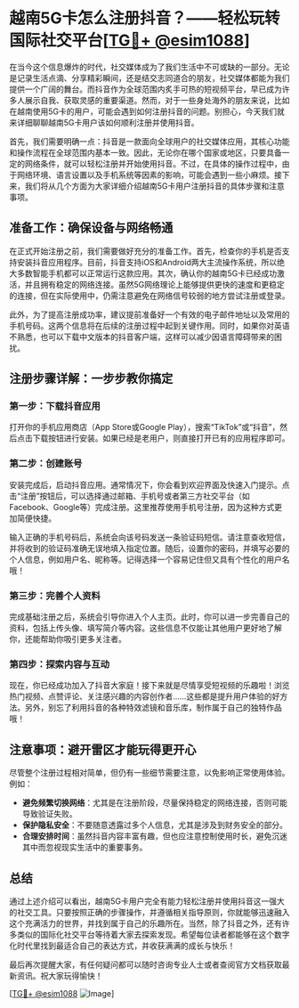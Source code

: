 # 越南5G卡怎么注册抖音？——轻松玩转国际社交平台[[TG💪+ @esim1088](https://t.me/s/esim1088)]

在当今这个信息爆炸的时代，社交媒体成为了我们生活中不可或缺的一部分。无论是记录生活点滴、分享精彩瞬间，还是结交志同道合的朋友，社交媒体都能为我们提供一个广阔的舞台。而抖音作为全球范围内炙手可热的短视频平台，早已成为许多人展示自我、获取灵感的重要渠道。然而，对于一些身处海外的朋友来说，比如在越南使用5G卡的用户，可能会遇到如何注册抖音的问题。别担心，今天我们就来详细聊聊越南5G卡用户该如何顺利注册并使用抖音。

首先，我们需要明确一点：抖音是一款面向全球用户的社交媒体应用，其核心功能和操作流程在全球范围内基本一致。因此，无论你在哪个国家或地区，只要具备一定的网络条件，就可以轻松注册并开始使用抖音。不过，在具体的操作过程中，由于网络环境、语言设置以及手机系统等因素的影响，可能会遇到一些小麻烦。接下来，我们将从几个方面为大家详细介绍越南5G卡用户注册抖音的具体步骤和注意事项。

## 准备工作：确保设备与网络畅通

在正式开始注册之前，我们需要做好充分的准备工作。首先，检查你的手机是否支持安装抖音应用程序。目前，抖音支持iOS和Android两大主流操作系统，所以绝大多数智能手机都可以正常运行这款应用。其次，确认你的越南5G卡已经成功激活，并且拥有稳定的网络连接。虽然5G网络理论上能够提供更快的速度和更稳定的连接，但在实际使用中，仍需注意避免在网络信号较弱的地方尝试注册或登录。

此外，为了提高注册成功率，建议提前准备好一个有效的电子邮件地址以及常用的手机号码。这两个信息将在后续的注册过程中起到关键作用。同时，如果你对英语不熟悉，也可以下载中文版本的抖音客户端，这样可以减少因语言障碍带来的困扰。

## 注册步骤详解：一步步教你搞定

### 第一步：下载抖音应用

打开你的手机应用商店（App Store或Google Play），搜索“TikTok”或“抖音”，然后点击下载按钮进行安装。如果已经是老用户，则直接打开已有的应用程序即可。

### 第二步：创建账号

安装完成后，启动抖音应用。通常情况下，你会看到欢迎界面及快速入门提示。点击“注册”按钮后，可以选择通过邮箱、手机号或者第三方社交平台（如Facebook、Google等）完成注册。这里推荐使用手机号注册，因为这种方式更加简便快捷。

输入正确的手机号码后，系统会向该号码发送一条验证码短信。请注意查收短信，并将收到的验证码准确无误地填入指定位置。随后，设置你的密码，并填写必要的个人信息，例如用户名、昵称等。记得选择一个容易记住但又具有个性化的用户名哦！

### 第三步：完善个人资料

完成基础注册之后，系统会引导你进入个人主页。此时，你可以进一步完善自己的资料，包括上传头像、填写简介等内容。这些信息不仅能让其他用户更好地了解你，还能帮助你吸引更多关注者。

### 第四步：探索内容与互动

现在，你已经成功加入了抖音大家庭！接下来就是尽情享受短视频的乐趣啦！浏览热门视频、点赞评论、关注感兴趣的内容创作者……这些都是提升用户体验的好方法。另外，别忘了利用抖音的各种特效滤镜和音乐库，制作属于自己的独特作品哦！

## 注意事项：避开雷区才能玩得更开心

尽管整个注册过程相对简单，但仍有一些细节需要注意，以免影响正常使用体验。例如：

- **避免频繁切换网络**：尤其是在注册阶段，尽量保持稳定的网络连接，否则可能导致验证失败。
- **保护隐私安全**：不要随意透露过多个人信息，尤其是涉及到财务安全的部分。
- **合理安排时间**：虽然抖音内容丰富有趣，但也应注意控制使用时长，避免沉迷其中而忽视现实生活中的重要事务。

## 总结

通过上述介绍可以看出，越南5G卡用户完全有能力轻松注册并使用抖音这一强大的社交工具。只要按照正确的步骤操作，并遵循相关指导原则，你就能够迅速融入这个充满活力的世界，并找到属于自己的乐趣所在。当然，除了抖音之外，还有许多类似的国际化社交平台等待着大家去探索发现。希望每位读者都能够在这个数字化时代里找到最适合自己的表达方式，并收获满满的成长与快乐！

最后再次提醒大家，有任何疑问都可以随时咨询专业人士或者查阅官方文档获取最新资讯。祝大家玩得愉快！

[[TG💪+ @esim1088](https://t.me/s/esim1088) ![Image](https://i.postimg.cc/4NQfJmqS/Snipaste-2025-05-13-00-14-12.png)]